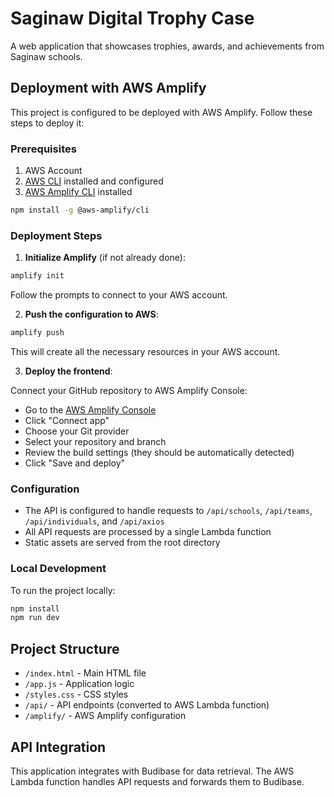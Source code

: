 # Saginaw Digital Trophy Case

A web application that showcases trophies, awards, and achievements from Saginaw schools.

## Deployment with AWS Amplify

This project is configured to be deployed with AWS Amplify. Follow these steps to deploy it:

### Prerequisites

1. AWS Account
2. [AWS CLI](https://aws.amazon.com/cli/) installed and configured
3. [AWS Amplify CLI](https://docs.amplify.aws/cli/start/install/) installed

```bash
npm install -g @aws-amplify/cli
```

### Deployment Steps

1. **Initialize Amplify** (if not already done):

```bash
amplify init
```

Follow the prompts to connect to your AWS account.

2. **Push the configuration to AWS**:

```bash
amplify push
```

This will create all the necessary resources in your AWS account.

3. **Deploy the frontend**:

Connect your GitHub repository to AWS Amplify Console:
- Go to the [AWS Amplify Console](https://console.aws.amazon.com/amplify/home)
- Click "Connect app"
- Choose your Git provider
- Select your repository and branch
- Review the build settings (they should be automatically detected)
- Click "Save and deploy"

### Configuration

- The API is configured to handle requests to `/api/schools`, `/api/teams`, `/api/individuals`, and `/api/axios`
- All API requests are processed by a single Lambda function
- Static assets are served from the root directory

### Local Development

To run the project locally:

```bash
npm install
npm run dev
```

## Project Structure

- `/index.html` - Main HTML file
- `/app.js` - Application logic
- `/styles.css` - CSS styles
- `/api/` - API endpoints (converted to AWS Lambda function)
- `/amplify/` - AWS Amplify configuration

## API Integration

This application integrates with Budibase for data retrieval. The AWS Lambda function handles API requests and forwards them to Budibase. 
